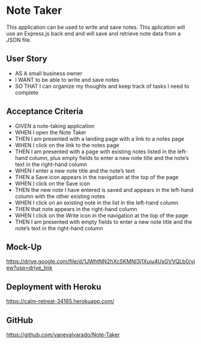 # Note Taker 
This application can be used to write and save notes. This aplication will use an Express.js back end and will save and retrieve note data from a JSON file. 

## User Story
- AS A small business owner
- I WANT to be able to write and save notes
- SO THAT I can organize my thoughts and keep track of tasks I need to complete

## Acceptance Criteria
- GIVEN a note-taking application
- WHEN I open the Note Taker
- THEN I am presented with a landing page with a link to a notes page
- WHEN I click on the link to the notes page
- THEN I am presented with a page with existing notes listed in the left-hand column, plus empty fields to enter a new note title and the note’s text in the right-hand column
- WHEN I enter a new note title and the note’s text
- THEN a Save icon appears in the navigation at the top of the page
- WHEN I click on the Save icon
- THEN the new note I have entered is saved and appears in the left-hand column with the other existing notes
- WHEN I click on an existing note in the list in the left-hand column
- THEN that note appears in the right-hand column
- WHEN I click on the Write icon in the navigation at the top of the page
- THEN I am presented with empty fields to enter a new note title and the note’s text in the right-hand column

## Mock-Up
https://drive.google.com/file/d/1JWhtNN2hXcSKMNI3j1Xuiu4UsGVVQLb0/view?usp=drive_link

## Deployment with Heroku
https://calm-retreat-34165.herokuapp.com/

## GitHub
https://github.com/yaneyalvarado/Note-Taker